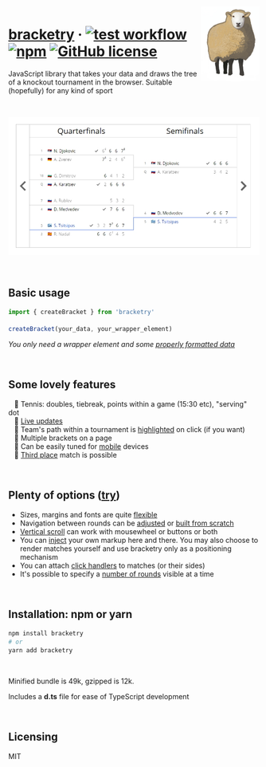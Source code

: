 <img src="https://github.com/sbachinin/bracketry/blob/main/images/logo1.png?raw=true" align="right" height="150px">

# [bracketry](https://sbachinin.github.io/bracketry-site) &middot; [![test workflow](https://github.com/sbachinin/bracketry/actions/workflows/main.yml/badge.svg)](https://github.com/sbachinin/bracketry/actions/) [![npm](https://img.shields.io/npm/v/bracketry.svg?style=flat-square)](https://www.npmjs.com/package/bracketry) [![GitHub license](https://img.shields.io/badge/license-MIT-blue.svg?style=flat-square)](https://github.com/sbachinin/bracketry/blob/main/LICENSE.md)

JavaScript library that takes your data and draws the tree of a knockout tournament in the browser. Suitable (hopefully) for any kind of sport

<br>


![alt text](https://github.com/sbachinin/bracketry/blob/main/images/example.jpg?raw=true)

<br>

## Basic usage

```javascript
import { createBracket } from 'bracketry'

createBracket(your_data, your_wrapper_element)
```

_You only need a wrapper element and some <a href="https://bracketry.app/data-shape">properly formatted data</a>_

<br>

## Some lovely features

&nbsp;&nbsp; 🎾 Tennis: doubles, tiebreak, points within a game (15:30 etc), "serving" dot  
&nbsp;&nbsp; 🍏 <a href="https://bracketry.app/live-updates">Live updates</a>  
&nbsp;&nbsp; 🔦 Team's path within a tournament is <a href="https://bracketry.app/highlight-history">highlighted</a> on click (if you want)  
&nbsp;&nbsp; 👯 Multiple brackets on a page  
&nbsp;&nbsp; 📱 Can be easily tuned for <a href="https://bracketry.app/mobile">mobile</a> devices  
&nbsp;&nbsp; 📱 <a href="https://bracketry.app/bronze">Third place</a> match is possible

<br>

## Plenty of options (<a href="https://bracketry.app/options">try</a>)

* Sizes, margins and fonts are quite <a href="https://bracketry.app/fonts-colors-sizes">flexible</a>
* Navigation between rounds can be <a href="https://bracketry.app/adjust-nav-buttons">adjusted</a> or <a href="https://bracketry.app/external-navigation">built from scratch</a>  
* <a href="https://bracketry.app/scroll-modes">Vertical scroll</a> can work with mousewheel or buttons or both  
* You can <a href="https://bracketry.app/inject-markup">inject</a> your own markup here and there. You may also choose to render matches yourself and use bracketry only as a positioning mechanism  
* You can attach <a href="https://bracketry.app/click-handlers">click handlers</a> to matches (or their sides)  
* It's possible to specify a <a href="https://bracketry.app/rounds-count">number of rounds</a> visible at a time

<br>

## Installation: npm or yarn

```bash
npm install bracketry
# or
yarn add bracketry
```

<br>


Minified bundle is 49k, gzipped is 12k.


Includes a __d.ts__ file for ease of TypeScript development

<br>

## Licensing

MIT